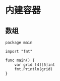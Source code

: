 # 内建容器

## 数组

````
package main

import "fmt"

func main() {
	var grid [4][5]int
	fmt.Println(grid)
}
````

